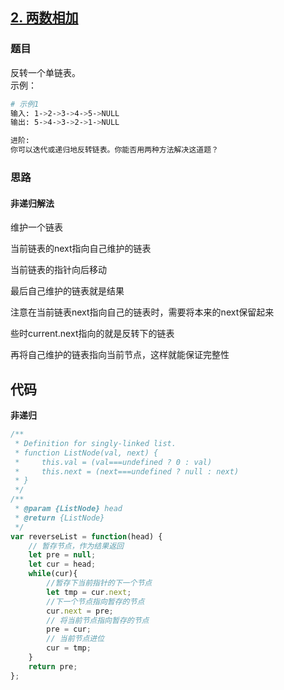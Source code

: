 ## [2. 两数相加](https://leetcode-cn.com/problems/add-two-numbers/)
### 题目
反转一个单链表。\
示例：
```sh
# 示例1
输入: 1->2->3->4->5->NULL
输出: 5->4->3->2->1->NULL

进阶:
你可以迭代或递归地反转链表。你能否用两种方法解决这道题？
```
### 思路
#### 非递归解法
维护一个链表

当前链表的next指向自己维护的链表

当前链表的指针向后移动

最后自己维护的链表就是结果

注意在当前链表next指向自己的链表时，需要将本来的next保留起来

些时current.next指向的就是反转下的链表

再将自己维护的链表指向当前节点，这样就能保证完整性
## 代码
**非递归**
```javascript
/**
 * Definition for singly-linked list.
 * function ListNode(val, next) {
 *     this.val = (val===undefined ? 0 : val)
 *     this.next = (next===undefined ? null : next)
 * }
 */
/**
 * @param {ListNode} head
 * @return {ListNode}
 */
var reverseList = function(head) {
    // 暂存节点，作为结果返回
    let pre = null;
    let cur = head;
    while(cur){
        //暂存下当前指针的下一个节点
        let tmp = cur.next;
        //下一个节点指向暂存的节点
        cur.next = pre;
        // 将当前节点指向暂存的节点
        pre = cur;
        // 当前节点进位
        cur = tmp;
    }
    return pre;
};
```


